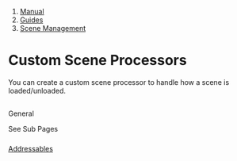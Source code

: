 1.  [Manual](/docs/manual)
3.  [Guides](/docs/manual/guides)
5.  [Scene Management](/docs/manual/guides/scene-management)

# Custom Scene Processors

You can create a custom scene processor to handle how a scene is loaded/unloaded.

## 


General

See Sub Pages

### 


[Addressables](/docs/manual/guides/scene-management/custom-scene-processors/addressables)